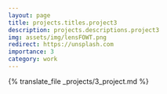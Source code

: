 ```yaml
---
layout: page
title: projects.titles.project3
description: projects.descriptions.project3
img: assets/img/lensFOWT.png
redirect: https://unsplash.com
importance: 3
category: work
---
```


{% translate_file _projects/3_project.md %}
